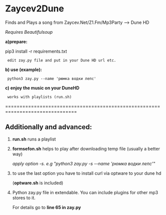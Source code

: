 # Zaycev2Dune

Finds and Plays a song from Zaycev.Net/Z1.Fm/Mp3Party --> Dune HD

*Requires Beautifulsoup*



**a)prepare:**

pip3 install -r requirements.txt 

     edit zay.py file and put in your Dune HD url etc.



**b) use (example):**

     python3 zay.py --name 'рюмка водки лепс'



**c) enjoy the music on your DuneHD**

     works with playlists (run.sh)



===============================================================================


##  Additionally and advanced:

1) **run.sh** runs a playlist

2) **formsefon.sh** helps to play after downloading temp file (usually a better way)

   *apply option -s. e.g "python3 zay.py -s --name 'рюмка водки лепс'"*

3) to use the last option you have to install curl via optware to your dune hd 

   (**optware.sh** is included)
   
4) Python zay.py file in extendable. You can include plugins for other mp3 stores to it.

   For details go to **line 65 in zay.py**
   
   
   
